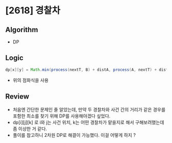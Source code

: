 # [2618] 경찰차

## Algorithm
- DP

## Logic

```java
dp[x][y] = Math.min(process(nextT, B) + distA, process(A, nextT) + distB)
```

- 위의 점화식을 사용

## Review
- 처음엔 간단한 문제인 줄 알았는데, 만약 두 경찰차와 사건 간의 거리가 같은 경우를 포함한 최소를 찾기 위해 DP를 사용해야겠다 싶었다.
- dp[i][j][k] 로 i와 j는 사건 위치, k는 어떤 경찰차가 맡을지로 해서 구해보려했는데 좀 이상한 거 같다.
- 풀이를 참고하니 2차원 DP로 해결이 가능했다. 이걸 어떻게 하지 ?